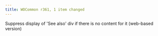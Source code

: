 ```yaml
---
title: WOCommon r361, 1 item changed
---
```


Suppress display of 'See also' div if there is no content for it (web-based version)
